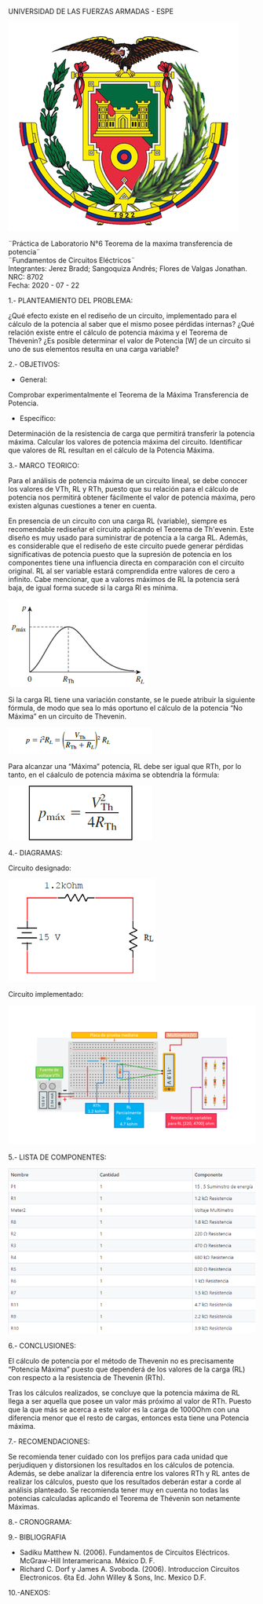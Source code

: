 UNIVERSIDAD DE LAS FUERZAS ARMADAS - ESPE

![](https://github.com/BraddJCJ/Informe5_Jerez_Sangoquiza_Zambrano/blob/master/img/Logo_ESPE.png)

¨Práctica de Laboratorio N°6 Teorema de la maxima transferencia de potencia¨  
¨Fundamentos de Circuitos Eléctricos¨  
Integrantes: Jerez Bradd; Sangoquiza Andrés; Flores de Valgas Jonathan.  
NRC: 8702   
Fecha: 2020 - 07 - 22  

1.- PLANTEAMIENTO DEL PROBLEMA: 

¿Qué efecto existe en el rediseño de un circuito, implementado para el cálculo de la potencia al saber que el mismo posee pérdidas internas? ¿Qué relación existe entre el cálculo de potencia máxima y el Teorema de Thévenin? ¿Es posible determinar el valor de Potencia [W] de un circuito si uno de sus elementos resulta en una carga variable?


2.- OBJETIVOS:

* General: 

Comprobar experimentalmente el Teorema de la Máxima Transferencia de Potencia.

* Específico:

Determinación de la resistencia de carga que permitirá transferir la potencia máxima.
Calcular los valores de potencia máxima del circuito.
Identificar que valores de RL resultan en el cálculo de la Potencia Máxima.


3.- MARCO TEORICO:

Para el análisis de potencia máxima de un circuito lineal, se debe conocer los valores de VTh, RL y RTh, puesto que su relación para el cálculo de potencia nos permitirá obtener fácilmente el valor de potencia máxima, pero existen algunas cuestiones a tener en cuenta.

En presencia de un circuito con una carga RL (variable), siempre es recomendable rediseñar el circuito aplicando el Teorema de Th\'evenin. Este diseño es muy usado para suministrar de potencia a la carga RL. Además, es considerable que el rediseño de este circuito puede generar pérdidas significativas de potencia puesto que la supresión de potencia en los componentes tiene una influencia directa en comparación con el circuito original. RL al ser variable estará comprendida entre valores de cero a infinito. Cabe mencionar, que a valores máximos de RL la potencia será baja, de igual forma sucede si la carga Rl es mínima.

![](https://github.com/JonathanFloresDeValgas/InformeN6_FloresDeValgas_Jerez_Sangoquiza/blob/master/img/Sadiku%203%20Ed.pdf%20-%20Adobe%20Acrobat%20Reader%20DC%2021_07_2020%2022_35_34.png)

Si la carga RL tiene una variación constante, se le puede atribuir la siguiente fórmula, de modo que sea lo más oportuno el cálculo de la potencia “No Máxima” en un circuito de Thevenin.

![](https://github.com/JonathanFloresDeValgas/InformeN6_FloresDeValgas_Jerez_Sangoquiza/blob/master/img/Sadiku%203%20Ed.pdf%20-%20Adobe%20Acrobat%20Reader%20DC%2021_07_2020%2020_43_44.png)

Para alcanzar una “Máxima” potencia, RL debe ser igual que RTh, por lo tanto, en el cáalculo de potencia máxima se obtendría la fórmula: 

![](https://github.com/JonathanFloresDeValgas/InformeN6_FloresDeValgas_Jerez_Sangoquiza/blob/master/img/Sadiku%203%20Ed.pdf%20-%20Adobe%20Acrobat%20Reader%20DC%2021_07_2020%2021_01_26.png)

4.- DIAGRAMAS:

Circuito designado:

![](https://github.com/JonathanFloresDeValgas/InformeN6_FloresDeValgas_Jerez_Sangoquiza/blob/master/img/CN6.PNG)

Circuito implementado:

![](https://github.com/JonathanFloresDeValgas/InformeN6_FloresDeValgas_Jerez_Sangoquiza/blob/master/img/DiagramaN6.png)

5.- LISTA DE COMPONENTES:

![](https://github.com/JonathanFloresDeValgas/InformeN6_FloresDeValgas_Jerez_Sangoquiza/blob/master/img/Comp.PNG)
 
6.- CONCLUSIONES:

El cálculo de potencia por el método de Thevenin no es precisamente “Potencia Máxima” puesto que dependerá de los valores de la carga (RL) con respecto a la resistencia de Thevenin (RTh). 

Tras los cálculos realizados, se concluye que la potencia máxima de RL llega a ser aquella que posee un valor más próximo al valor de RTh. Puesto que la que más se acerca a este valor es la carga de 1000Ohm con una diferencia menor que el resto de cargas, entonces esta tiene una Potencia máxima.


7.- RECOMENDACIONES:

Se recomienda tener cuidado con los prefijos para cada unidad que perjudiquen y distorsionen los resultados en los cálculos de potencia. Además, se debe analizar la diferencia entre los valores RTh y RL antes de realizar los cálculos, puesto que los resultados deberán estar a corde al análisis planteado. Se recomienda tener muy en cuenta no todas las potencias calculadas aplicando el Teorema de Thévenin son netamente Máximas.

8.- CRONOGRAMA:


9.- BIBLIOGRAFIA
 
 - Sadiku Matthew N. (2006). Fundamentos de Circuitos Eléctricos. McGraw-Hill Interamericana. México D. F.
-  Richard C. Dorf y James A. Svoboda. (2006). Introduccion Circuitos Electronicos. 6ta Ed. John Willey & Sons, Inc. Mexico D.F.

 10.-ANEXOS:
 
